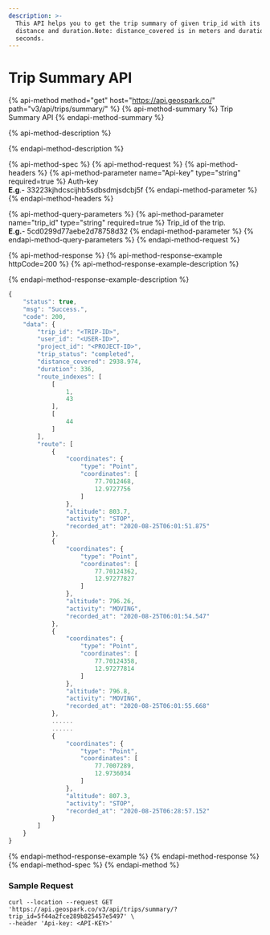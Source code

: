 ```yaml
---
description: >-
  This API helps you to get the trip summary of given trip_id with its route,
  distance and duration.Note: distance_covered is in meters and duration is in
  seconds.
---
```


# Trip Summary API

{% api-method method="get" host="https://api.geospark.co/" path="v3/api/trips/summary/" %}
{% api-method-summary %}
Trip Summary API
{% endapi-method-summary %}

{% api-method-description %}

{% endapi-method-description %}

{% api-method-spec %}
{% api-method-request %}
{% api-method-headers %}
{% api-method-parameter name="Api-key" type="string" required=true %}
Auth-key  
**E.g**.- 33223kjhdcscijhb5sdbsdmjsdcbj5f
{% endapi-method-parameter %}
{% endapi-method-headers %}

{% api-method-query-parameters %}
{% api-method-parameter name="trip\_id" type="string" required=true %}
Trip\_id of the trip.  
**E.g.**- 5cd0299d77aebe2d78758d32
{% endapi-method-parameter %}
{% endapi-method-query-parameters %}
{% endapi-method-request %}

{% api-method-response %}
{% api-method-response-example httpCode=200 %}
{% api-method-response-example-description %}

{% endapi-method-response-example-description %}

```javascript
{
    "status": true,
    "msg": "Success.",
    "code": 200,
    "data": {
        "trip_id": "<TRIP-ID>",
        "user_id": "<USER-ID>",
        "project_id": "<PROJECT-ID>",
        "trip_status": "completed",
        "distance_covered": 2938.974,
        "duration": 336,
        "route_indexes": [
            [
                1,
                43
            ],
            [
                44
            ]
        ],
        "route": [
            {
                "coordinates": {
                    "type": "Point",
                    "coordinates": [
                        77.7012468,
                        12.9727756
                    ]
                },
                "altitude": 803.7,
                "activity": "STOP",
                "recorded_at": "2020-08-25T06:01:51.875"
            },
            {
                "coordinates": {
                    "type": "Point",
                    "coordinates": [
                        77.70124362,
                        12.97277827
                    ]
                },
                "altitude": 796.26,
                "activity": "MOVING",
                "recorded_at": "2020-08-25T06:01:54.547"
            },
            {
                "coordinates": {
                    "type": "Point",
                    "coordinates": [
                        77.70124358,
                        12.97277814
                    ]
                },
                "altitude": 796.8,
                "activity": "MOVING",
                "recorded_at": "2020-08-25T06:01:55.668"
            },
            ......
            ......
            {
                "coordinates": {
                    "type": "Point",
                    "coordinates": [
                        77.7007289,
                        12.9736034
                    ]
                },
                "altitude": 807.3,
                "activity": "STOP",
                "recorded_at": "2020-08-25T06:28:57.152"
            }
        ]
    }
}
```
{% endapi-method-response-example %}
{% endapi-method-response %}
{% endapi-method-spec %}
{% endapi-method %}

### Sample Request <a id="TripsAPI-SampleRequest.3"></a>

```text
curl --location --request GET 'https://api.geospark.co/v3/api/trips/summary/?trip_id=5f44a2fce289b825457e5497' \
--header 'Api-key: <API-KEY>'
```

